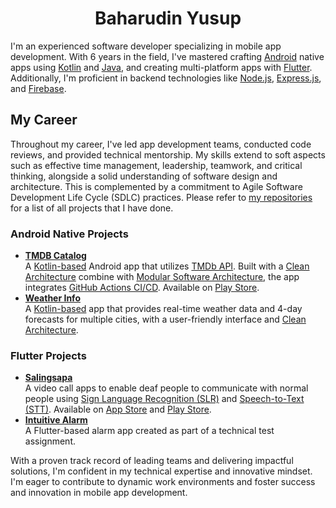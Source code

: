 <!-- <p align="center">
 <picture>
  <source media="(prefers-color-scheme: dark)" srcset="/assets/images/user-picture.png" width="200">
  <source media="(prefers-color-scheme: light)" srcset="/assets/images/user-picture.png" width="200">
  <img alt="Profile picture" src="/assets/images/user-picture.png" width="200">
 </picture>
</p> -->
<h1 align="center">Baharudin Yusup</h1>

I'm an experienced software developer specializing in mobile app development. With 6 years in the field, I've mastered crafting [Android](https://developer.android.com/about) native apps using [Kotlin](https://kotlinlang.org/) and [Java](https://www.java.com/en/), and creating multi-platform apps with [Flutter](https://flutter.dev/). Additionally, I'm proficient in backend technologies like [Node.js](https://nodejs.org/en), [Express.js](https://expressjs.com/), and [Firebase](https://firebase.google.com/).

## My Career

Throughout my career, I've led app development teams, conducted code reviews, and provided technical mentorship. My skills extend to soft aspects such as effective time management, leadership, teamwork, and critical thinking, alongside a solid understanding of software design and architecture. This is complemented by a commitment to Agile Software Development Life Cycle (SDLC) practices. Please refer to [my repositories](https://github.com/baharudin-yusup?tab=repositories) for a list of all projects that I have done.

### Android Native Projects
- [**TMDB Catalog**](https://github.com/baharudin-yusup/tmdb-android) <br>
  A [Kotlin-based](https://kotlinlang.org/) Android app that utilizes [TMDb API](https://developer.themoviedb.org/reference/intro/getting-started). Built with a [Clean Architecture](https://blog.cleancoder.com/uncle-bob/2012/08/13/the-clean-architecture.html) combine with [Modular Software Architecture](https://pretius.com/blog/modular-software-architecture/), the app integrates [GitHub Actions CI/CD](https://github.com/features/actions). Available on [Play Store](https://play.google.com/store/apps/details?id=dev.baharudin.tmdb_android&pcampaignid=pcampaignidMKT-Other-global-all-co-prtnr-py-PartBadge-Mar2515-1).
- [**Weather Info**](https://github.com/baharudin-yusup/weather-info/) <br>
  A [Kotlin-based](https://kotlinlang.org/) app that provides real-time weather data and 4-day forecasts for multiple cities, with a user-friendly interface and [Clean Architecture](https://blog.cleancoder.com/uncle-bob/2012/08/13/the-clean-architecture.html).

### Flutter Projects
- [**Salingsapa**](https://github.com/baharudin-yusup/salingsapa) <br>
  A video call apps to enable deaf people to communicate with normal people using [Sign Language Recognition (SLR)](https://en.wikipedia.org/wiki/Sign_language_recognition) and [Speech-to-Text (STT)](https://aws.amazon.com/what-is/speech-to-text/). Available on [App Store](https://apps.apple.com/app/salingsapa/id6447261524) and [Play Store](https://play.google.com/store/apps/details?id=dev.baharudin.salingsapa&pcampaignid=pcampaignidMKT-Other-global-all-co-prtnr-py-PartBadge-Mar2515-1).
- [**Intuitive Alarm**](https://github.com/baharudin-yusup/intuitive-alarm) <br>
  A Flutter-based alarm app created as part of a technical test assignment.

With a proven track record of leading teams and delivering impactful solutions, I'm confident in my technical expertise and innovative mindset. I'm eager to contribute to dynamic work environments and foster success and innovation in mobile app development.
